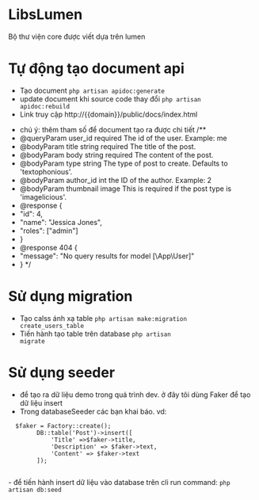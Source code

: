 # LibsLumen
Bộ thư viện core được viết dựa trên lumen

# Tự động tạo document api
 - Tạo document <code>php artisan apidoc:generate</code>
 - update document khi source code thay đổi
 <code>php artisan apidoc:rebuild</code>
 - Link truy cập http://{{domain}}/public/docs/index.html
 * chú ý: thêm tham số để document tạo ra được chi tiết
 /**
 * @queryParam user_id required The id of the user. Example: me
 * @bodyParam title string required The title of the post.
 * @bodyParam body string required The content of the post.
 * @bodyParam type string The type of post to create. Defaults to 'textophonious'.
 * @bodyParam author_id int the ID of the author. Example: 2
 * @bodyParam thumbnail image This is required if the post type is 'imagelicious'.
 * @response {
 *  "id": 4,
 *  "name": "Jessica Jones",
 *  "roles": ["admin"]
 * }
 * @response 404 {
 *  "message": "No query results for model [\App\User]"
 * }
 */
 # Sử dụng migration
 - Tạo  calss ánh xạ   table <code>php artisan make:migration create_users_table</code>
 - Tiến hành tạo table trên database <code>php artisan migrate</code>
 # Sử dụng seeder
 - để tạo ra dữ liệu demo trong quá trình dev. ở đây tôi dùng Faker để tạo dữ liệu insert
 - Trong databaseSeeder các bạn khai báo. vd:
  <p> <code>  $faker = Factory::create();
        DB::table('Post')->insert([
            'Title' =>$faker->title,
            'Description' => $faker->text,
            'Content' => $faker->text
        ]);
    </code></p>
   - để tiến hành insert dữ liệu vào database trên cli run command:
   <code>php artisan db:seed</code>
